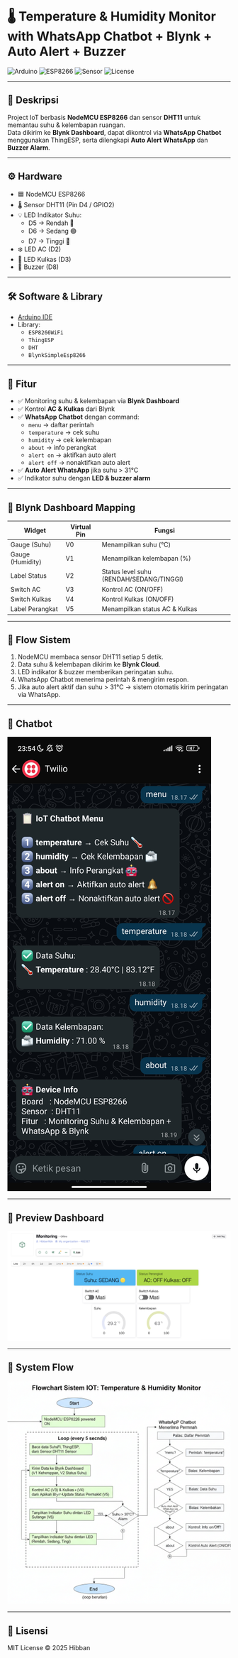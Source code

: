 # 🌡️ Temperature & Humidity Monitor with WhatsApp Chatbot + Blynk + Auto Alert + Buzzer

![Arduino](https://img.shields.io/badge/Arduino-IDE-blue?logo=arduino)
![ESP8266](https://img.shields.io/badge/Board-NodeMCU%20ESP8266-green?logo=espressif)
![Sensor](https://img.shields.io/badge/Sensor-DHT11-orange)
![License](https://img.shields.io/badge/License-MIT-yellow)

---

## 📖 Deskripsi
Project IoT berbasis **NodeMCU ESP8266** dan sensor **DHT11** untuk memantau suhu & kelembapan ruangan.  
Data dikirim ke **Blynk Dashboard**, dapat dikontrol via **WhatsApp Chatbot** menggunakan ThingESP, serta dilengkapi **Auto Alert WhatsApp** dan **Buzzer Alarm**.

---

## ⚙️ Hardware
- 🟦 NodeMCU ESP8266  
- 🌡️ Sensor DHT11 (Pin D4 / GPIO2)  
- 💡 LED Indikator Suhu:  
  - D5 → Rendah 🔵  
  - D6 → Sedang 🟢  
  - D7 → Tinggi 🔴  
- ❄️ LED AC (D2)  
- 🧊 LED Kulkas (D3)  
- 🔔 Buzzer (D8)  

---

## 🛠️ Software & Library
- [Arduino IDE](https://www.arduino.cc/en/software)
- Library:  
  - `ESP8266WiFi`  
  - `ThingESP`  
  - `DHT`  
  - `BlynkSimpleEsp8266`  

---

## 🚀 Fitur
- ✅ Monitoring suhu & kelembapan via **Blynk Dashboard**  
- ✅ Kontrol **AC & Kulkas** dari Blynk  
- ✅ **WhatsApp Chatbot** dengan command:
  - `menu` → daftar perintah  
  - `temperature` → cek suhu  
  - `humidity` → cek kelembapan  
  - `about` → info perangkat  
  - `alert on` → aktifkan auto alert  
  - `alert off` → nonaktifkan auto alert  
- ✅ **Auto Alert WhatsApp** jika suhu > 31°C  
- ✅ Indikator suhu dengan **LED & buzzer alarm**  

---

## 📲 Blynk Dashboard Mapping

| Widget           | Virtual Pin | Fungsi                     |
|------------------|-------------|-----------------------------|
| Gauge (Suhu)     | V0          | Menampilkan suhu (°C)      |
| Gauge (Humidity) | V1          | Menampilkan kelembapan (%) |
| Label Status     | V2          | Status level suhu (RENDAH/SEDANG/TINGGI) |
| Switch AC        | V3          | Kontrol AC (ON/OFF)        |
| Switch Kulkas    | V4          | Kontrol Kulkas (ON/OFF)    |
| Label Perangkat  | V5          | Menampilkan status AC & Kulkas |

---

## 📡 Flow Sistem
1. NodeMCU membaca sensor DHT11 setiap 5 detik.  
2. Data suhu & kelembapan dikirim ke **Blynk Cloud**.  
3. LED indikator & buzzer memberikan peringatan suhu.  
4. WhatsApp Chatbot menerima perintah & mengirim respon.  
5. Jika auto alert aktif dan suhu > 31°C → sistem otomatis kirim peringatan via WhatsApp.  

---

## 📸 Chatbot
![ESP32 Setup](docs/Chatbot.png)

---

## 📸 Preview Dashboard
![Dashboard Blynk](docs/BlynkDashboard.png)

---

## 📸 System Flow
![System Flowchart](docs/flowchart.png)

---

## 📜 Lisensi
MIT License © 2025 Hibban
